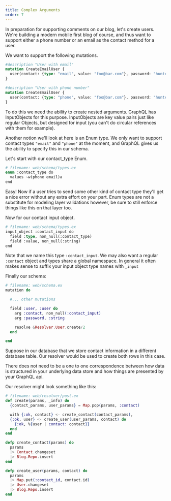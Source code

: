 ```yaml
---
title: Complex Arguments
order: 7
---
```


In preparation for supporting comments on our blog, let's create users. We're building
a modern mobile first blog of course, and thus want to support either a phone number
or an email as the contact method for a user.

We want to support the following mutations.

```graphql
#description "User with email"
mutation CreateEmailUser {
  user(contact: {type: "email", value: "foo@bar.com"}, password: "hunter2")
}
```

```graphql
#description "User with phone number"
mutation CreateEmailUser {
  user(contact: {type: "phone", value: "foo@bar.com"}, password: "hunter2")
}
```

To do this we need the ability to create nested arguments. GraphQL has InputObjects
for this purpose. InputObjects are key value pairs just like regular Objects, but
designed for input (you can't do circular references with them for example).

Another notion we'll look at here is an Enum type. We only want to support contact
types `"email"` and `"phone"` at the moment, and GraphQL gives us the ability to
specify this in our schema.

Let's start with our contact_type Enum.

```graphql
# filename: web/schema/types.ex
enum :contact_type do
  values ~w(phone email)a
end
```

Easy! Now if a user tries to send some other kind of contact type they'll get a
nice error without any extra effort on your part. Enum types are not a substitute
for modeling layer validations however, be sure to still enforce things like this
on that layer too.

Now for our contact input object.

```graphql
# filename: web/schema/types.ex
input_object :contact_input do
  field :type, non_null(:contact_type)
  field :value, non_null(:string)
end
```

Note that we name this type `:contact_input`. We may also want a regular `:contact`
object and types share a global namespace. In general it often makes sense to
suffix your input object type names with `_input`

Finally our schema:

```elixir
# filename: web/schema.ex
mutation do

  #... other mutations

  field :user, :user do
    arg :contact, non_null(:contact_input)
    arg :password, :string

    resolve &Resolver.User.create/2
  end

end
```

Suppose in our database that we store contact information in a different database
table. Our resolver would be used to create both rows in this case.

There does not need to be a one to one correspondence between how data is structured
in your underlying data store and how things are presented by your GraphQL api.

Our resolver might look something like this:

```elixir
# filename: web/resolver/post.ex
def create(params, _info) do
  {contact_params, user_params} = Map.pop(params, :contact)

  with {:ok, contact} <- create_contact(contact_params),
  {:ok, user} <- create_user(user_params, contact) do
    {:ok, %{user | contact: contact}}
  end
end

defp create_contact(params) do
  params
  |> Contact.changeset
  |> Blog.Repo.insert
end

defp create_user(params, contact) do
  params
  |> Map.put(:contact_id, contact.id)
  |> User.changeset
  |> Blog.Repo.insert
end
```
